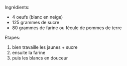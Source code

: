 Ingrédients:

* 4 oeufs (blanc en neige)
* 125 grammes de sucre
* 80 grammes de farine ou fécule de pommes de terre

Etapes:

1. bien travaille les jaunes + sucre
1. ensuite la farine
1. puis les blancs en douceur 